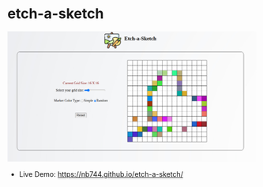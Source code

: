 # etch-a-sketch

![Etch-a-Sketch app screenshot image](./img/etch-a-sketch-screenshot.png)

* Live Demo: https://nb744.github.io/etch-a-sketch/

